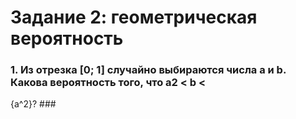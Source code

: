 #  Задание 2: геометрическая вероятность

###  1. Из отрезка [0; 1] случайно выбираются числа a и b. Какова вероятность того, что a2 < b <
{a^2}?  ###
